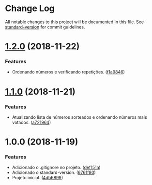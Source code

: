 # Change Log

All notable changes to this project will be documented in this file. See [standard-version](https://github.com/conventional-changelog/standard-version) for commit guidelines.

<a name="1.2.0"></a>
# [1.2.0](https://github.com/danielso2007/leitura_arquivo_node/compare/v1.1.0...v1.2.0) (2018-11-22)


### Features

* Ordenando números e verificando repetições. ([f1a9846](https://github.com/danielso2007/leitura_arquivo_node/commit/f1a9846))



<a name="1.1.0"></a>
# [1.1.0](https://github.com/danielso2007/leitura_arquivo_node/compare/v1.0.0...v1.1.0) (2018-11-21)


### Features

* Atualizando lista de números sorteados e ordenando números mais votados. ([a721964](https://github.com/danielso2007/leitura_arquivo_node/commit/a721964))



<a name="1.0.0"></a>
# 1.0.0 (2018-11-19)


### Features

* Adicionado o .gitignore no projeto. ([def151a](https://github.com/danielso2007/leitura_arquivo_node/commit/def151a))
* Adicionado o standard-version. ([6761f80](https://github.com/danielso2007/leitura_arquivo_node/commit/6761f80))
* Projeto inicial. ([4db6899](https://github.com/danielso2007/leitura_arquivo_node/commit/4db6899))
